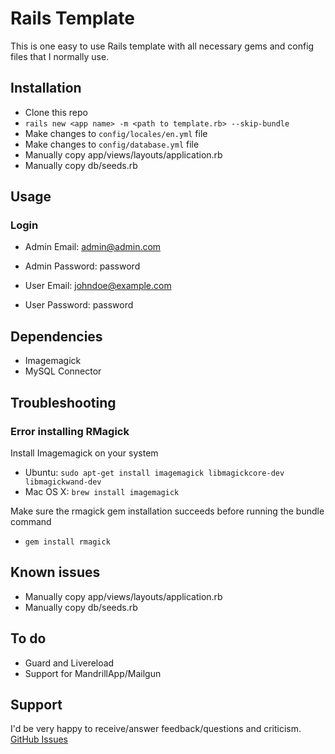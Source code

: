 # Rails Template
This is one easy to use Rails template with all necessary gems and config files that I normally use.

## Installation
- Clone this repo
- `rails new <app name> -m <path to template.rb> --skip-bundle`
- Make changes to `config/locales/en.yml` file
- Make changes to `config/database.yml` file
- Manually copy app/views/layouts/application.rb
- Manually copy db/seeds.rb

## Usage
### Login
- Admin Email: admin@admin.com
- Admin Password: password

- User Email: johndoe@example.com
- User Password: password


## Dependencies
- Imagemagick
- MySQL Connector

## Troubleshooting

### Error installing RMagick
Install Imagemagick on your system
- Ubuntu: `sudo apt-get install imagemagick libmagickcore-dev libmagickwand-dev`
- Mac OS X: `brew install imagemagick`

Make sure the rmagick gem installation succeeds before running the bundle command
- `gem install rmagick`


## Known issues
- Manually copy app/views/layouts/application.rb
- Manually copy db/seeds.rb

## To do
- Guard and Livereload
- Support for MandrillApp/Mailgun

## Support
I'd be very happy to receive/answer feedback/questions and criticism. [GitHub Issues](https://github.com/ishouvik/Rails-Template/issues)